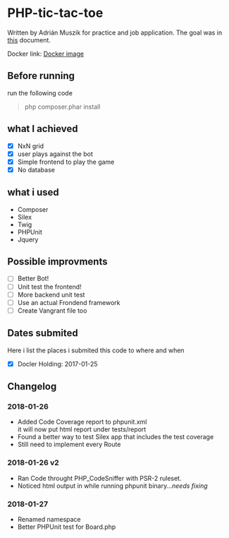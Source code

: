 # PHP-tic-tac-toe

Written by Adrián Muszik for practice and job application. The goal was in [this](https://github.com/NaGeL182/PHP-tic-tac-toe/blob/master/practical_backend_task_tic_tac_toe.pdf) document.

Docker link: [Docker image](https://hub.docker.com/r/nagel182/phptictactoe/)

## Before running
run the following code
>php composer.phar install

## what I achieved
- [x] NxN grid
- [x] user plays against the bot
- [x] Simple frontend to play the game
- [x] No database

## what i used
* Composer
* Silex
* Twig
* PHPUnit
* Jquery

## Possible improvments
- [ ] Better Bot!
- [ ] Unit test the frontend!
- [ ] More backend unit test
- [ ] Use an actual Frondend framework
- [ ] Create Vangrant file too

## Dates submited
Here i list the places i submited this code to where and when
- [X] Docler Holding: 2017-01-25

## Changelog
### 2018-01-26
* Added Code Coverage report to phpunit.xml  
    it will now put html report under tests/report
* Found a better way to test Silex app that includes the test coverage
* Still need to implement every Route

### 2018-01-26 v2
* Ran Code throught PHP_CodeSniffer with PSR-2 ruleset.
* Noticed html output in while running phpunit binary...*needs fixing*

### 2018-01-27
* Renamed namespace
* Better PHPUnit test for Board.php

